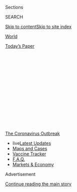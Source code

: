 <div id="app">

<div>

<div>

<div>

<div class="NYTAppHideMasthead css-1q2w90k e1suatyy0">

<div class="section css-ui9rw0 e1suatyy2">

<div class="css-eph4ug er09x8g0">

<div class="css-6n7j50">

</div>

<span class="css-1dv1kvn">Sections</span>

<div class="css-10488qs">

<span class="css-1dv1kvn">SEARCH</span>

</div>

[Skip to content](#site-content)[Skip to site index](#site-index)

</div>

<div id="masthead-section-label" class="css-1wr3we4 eaxe0e00">

[World](https://www.nytimes.com/section/world)

</div>

<div class="css-10698na e1huz5gh0">

</div>

</div>

<div id="masthead-bar-one" class="section hasLinks css-15hmgas e1csuq9d3">

<div class="css-uqyvli e1csuq9d0">

</div>

<div class="css-1uqjmks e1csuq9d1">

</div>

<div class="css-9e9ivx">

[](https://myaccount.nytimes.com/auth/login?response_type=cookie&client_id=vi)

</div>

<div class="css-1bvtpon e1csuq9d2">

[Today’s Paper](https://www.nytimes.com/section/todayspaper)

</div>

</div>

</div>

</div>

<div data-aria-hidden="false">

<div id="site-content" role="main">

<div>

<div class="css-1aor85t" style="opacity:0.000000001;z-index:-1;visibility:hidden">

<div class="css-1hqnpie">

<div class="css-epjblv">

<span class="css-17xtcya">[World](/section/world)</span><span class="css-x15j1o">|</span><span class="css-fwqvlz">Coronavirus
Live Updates: U.S. Surpasses 5 Million Coronavirus Cases</span>

</div>

<div class="css-k008qs">

<div class="css-1iwv8en">

<span class="css-18z7m18"></span>

<div>

</div>

</div>

<span class="css-1n6z4y">https://nyti.ms/30EIgRt</span>

<div class="css-1705lsu">

<div class="css-4xjgmj">

<div class="css-4skfbu" role="toolbar" data-aria-label="Social Media Share buttons, Save button, and Comments Panel with current comment count" data-testid="share-tools">

  - 
  - 
  - 
  - 
    
    <div class="css-6n7j50">
    
    </div>

  - 

</div>

</div>

</div>

</div>

</div>

</div>

<div id="NYT_TOP_BANNER_REGION" class="css-13pd83m">

<div>

<div id="styln-prism-menu-1592847958612" class="section interactive-content interactive-size-medium css-1edisqu">

<div class="css-17ih8de interactive-body">

<div id="scroll-container" class="css-1gj85ro">

[<span class="styln-title-wrap"><span class="css-1pje3qr">The
Coronavirus</span><span class="css-1pje3qr">
Outbreak</span></span>](https://www.nytimes.com/news-event/coronavirus?action=click&pgtype=Article&state=default&region=TOP_BANNER&context=storylines_menu)

  - <span class="css-kqxiym" data-emphasize="true">live</span>[Latest
    Updates](https://www.nytimes.com/2020/08/08/world/coronavirus-updates.html?action=click&pgtype=Article&state=default&region=TOP_BANNER&context=storylines_menu)
  - [Maps and
    Cases](https://www.nytimes.com/interactive/2020/us/coronavirus-us-cases.html?action=click&pgtype=Article&state=default&region=TOP_BANNER&context=storylines_menu)
  - [Vaccine
    Tracker](https://www.nytimes.com/interactive/2020/science/coronavirus-vaccine-tracker.html?action=click&pgtype=Article&state=default&region=TOP_BANNER&context=storylines_menu)
  - [F.A.Q.](https://www.nytimes.com/interactive/2020/world/coronavirus-tips-advice.html?action=click&pgtype=Article&state=default&region=TOP_BANNER&context=storylines_menu)
  - [Markets &
    Economy](https://www.nytimes.com/live/2020/08/07/business/stock-market-today-coronavirus?action=click&pgtype=Article&state=default&region=TOP_BANNER&context=storylines_menu)

</div>

</div>

</div>

</div>

</div>

<div id="top-wrapper" class="css-1sy8kpn">

<div id="top-slug" class="css-l9onyx">

Advertisement

</div>

[Continue reading the main story](#after-top)

<div class="ad top-wrapper" style="text-align:center;height:100%;display:block;min-height:250px">

<div id="top" class="place-ad" data-position="top" data-size-key="top">

</div>

</div>

<div id="after-top">

</div>

</div>

<div id="sponsor-wrapper" class="css-1hyfx7x">

<div id="sponsor-slug" class="css-19vbshk">

Supported by

</div>

[Continue reading the main story](#after-sponsor)

<div id="sponsor" class="ad sponsor-wrapper" style="text-align:center;height:100%;display:block">

</div>

<div id="after-sponsor">

</div>

</div>

<div class="css-14oxmzc edomiq20">

<div class="css-40v4b6">

<span class="css-sgss5">LIVE UPDATES</span>

</div>

<span>Updated </span>

<div class="css-ki347z">

<span class="css-1656jku">Aug. 8, 2020, 8:32 p.m.
ET</span><span class="css-xwx5dt"></span>

</div>

<span class="css-1dv1kvn" data-aria-live="polite">Aug. 8, 2020, 8:32
p.m. ET</span>

</div>

<div class="css-1vkm6nb ehdk2mb0">

# Coronavirus Live Updates: U.S. Surpasses 5 Million Coronavirus Cases

</div>

Brazil ranks second after the U.S. and also reached a milestone: more
than 100,000 deaths. Tens of thousands of motorcyclists gathered in
Sturgis, S.D., despite objections from residents.

<div class="css-192lewg e1oheyly0">

Right Now

President Trump signed executive actions on economic aid as stimulus
talks stalled. Their impact may be limited, and legal challenges are
expected.

</div>

<div class="section meteredContent css-1r7ky0e" name="articleBody" itemprop="articleBody">

<div class="css-19qgada">

### Here’s what you need to know:

  - [At 5 million cases, the U.S. has passed another coronavirus
    milestone.](#link-697eb3e1)
  - [With Congress at an impasse, Trump signs actions for another round
    of economic aid.](#link-5b7b4fa2)
  - [Brazil surpasses 100,000 virus deaths a month earlier than health
    officials predicted.](#link-680eccee)
  - [Universities make reopening plans, and parents see tough choices no
    matter what.](#link-7bd2f2ea)
  - [Motorcycles fill the streets of Sturgis, S.D., for a 10-day rally
    expected to attract 250,000 people.](#link-6d42ce45)
  - [Parents in the U.S. are suing schools, demanding they teach
    children in person.](#link-458f8def)
  - [A C.D.C. report on children shows hundreds were sent to intensive
    care for a syndrome connected to Covid-19.](#link-57c61e05)

</div>

<div class="css-79elbk" data-testid="photoviewer-wrapper">

<div class="css-z3e15g" data-testid="photoviewer-wrapper-hidden">

</div>

<div class="css-1a48zt4 ehw59r15" data-testid="photoviewer-children">

![<span class="css-16f3y1r e13ogyst0" data-aria-hidden="true">A testing
center in the rural town of Ruleville, Miss., in
July.</span><span class="css-cnj6d5 e1z0qqy90" itemprop="copyrightHolder"><span class="css-1ly73wi e1tej78p0">Credit...</span><span>Rory
Doyle for The New York
Times</span></span>](https://static01.nyt.com/images/2020/08/07/world/07virus-briefing-5million-sub/merlin_175093896_a95684f2-9a09-4ead-a7fd-cca08f985db0-articleLarge.jpg?quality=75&auto=webp&disable=upscale)

</div>

</div>

<div class="css-1fanzo5 StoryBodyCompanionColumn">

<div class="css-53u6y8">

## 

<div id="link-697eb3e1" class="css-105iojl">

</div>

<div>

<span height="1"></span>

</div>

At 5 million cases, the U.S. has passed another coronavirus milestone.

While politicians wrangled over a pandemic relief package and schools
struggled over whether to open their doors to students, the United
States passed another milestone on Saturday: more than five million
known coronavirus infections.

No other country has reported as many cases. Brazil ranks second, with
about three million, and India is third with two million. (In cases per
capita, the United States ranks eighth, between Oman and Peru.)

The data, from [a New York Times
database](https://www.nytimes.com/interactive/2020/us/coronavirus-us-cases.html),
is based on reports of known cases from federal, state and local
officials. Public health experts have warned that the actual number of
people infected is far greater.

Cases are trending upward in seven states, as well as in Puerto Rico,
Guam and the U.S. Virgin Islands, and decreasing in 17, according to The
Times database. In the past week, Louisiana, Mississippi and Florida had
the most new cases relative to population.

</div>

</div>

<div class="css-1fanzo5 StoryBodyCompanionColumn">

<div class="css-53u6y8">

The United States reported its millionth case on April 28, more than
three months after the first reported case. The country passed two
million cases on June 10, three million on July 7 and four million on
July 23.

The United States now tests roughly 720,000 people a day, according to
[data from the Covid Tracking
Project.](https://covidtracking.com/data/us-daily)

The number of new coronavirus cases daily peaked on July 16, with
75,697. It has been slowly tapering off since then, to a seven-day
average of around 54,000 per day.

The seven-day average daily death toll is hovering around 1,000. That is
down from a peak of more than 2,200 on a single day in mid-April, when
bigger cities like New York and Seattle were hit the hardest. (The most
deadly single day was April 15, with 2,752.)

At least 161,000 people have died since the pandemic began. But the
seven-day average daily death toll is now significantly higher than it
was in early July, when it was around 500. Cases have surged since then
— [particularly in the Sun Belt
states](https://www.nytimes.com/2020/06/14/us/coronavirus-united-states.html)
and in communities where officials moved quickly to
[reopen](https://www.nytimes.com/interactive/2020/07/09/us/coronavirus-cases-reopening-trends.html).
Many of the places with the most cases per capita have been smaller
cities and rural communities in the South and the Midwest.

</div>

</div>

<div class="css-1fanzo5 StoryBodyCompanionColumn">

<div class="css-53u6y8">

</div>

</div>

![<span class="css-16f3y1r e13ogyst0">President Trump signed four
actions on coronavirus relief Saturday after Congress negotiations
stalled. It’s unclear what authority he has to do so, and the orders are
likely to be challenged in the
courts.</span><span class="css-cch8ym"><span class="css-1dv1kvn">Credit</span><span class="css-cnj6d5 e1z0qqy90" itemprop="copyrightHolder"><span class="css-1ly73wi e1tej78p0">Credit...</span><span>Anna
Moneymaker for The New York
Times</span></span></span>](https://static01.nyt.com/images/2020/08/08/business/08virus-briefing-trumplede/08virus-briefing-trumplede-videoSixteenByNine3000.jpg)

<div class="css-1fanzo5 StoryBodyCompanionColumn">

<div class="css-53u6y8">

## 

<div id="link-5b7b4fa2" class="css-105iojl">

</div>

<div>

<span height="1"></span>

</div>

With Congress at an impasse, Trump signs actions for another round of
economic aid.

President Trump took executive action on Saturday to circumvent Congress
and try to extend an array of federal pandemic relief, resorting to a
legally dubious set of edicts whose impact was unclear, as negotiations
over [an economic recovery
package](https://www.nytimes.com/2020/08/08/world/coronavirus-updates.html)
appeared on the brink of collapse.

It was not clear what authority Mr. Trump had to act on his own on the
measures or what immediate effect, if any, they would have, given that
Congress controls federal spending. But his decision to sign the
measures — billed as a federal eviction ban, a payroll tax suspension,
and relief for student borrowers and the unemployed — reflected the
failure of two weeks of talks between White House officials and top
congressional Democrats to strike a deal on a broad relief plan as
crucial benefits have expired with no resolution in sight.

Mr. Trump’s move also illustrated the heightened concern of a president
staring down re-election in the middle of a historic recession and a
pandemic, and determined to show voters that he was doing something to
address the crises. But despite Mr. Trump’s assertions on Saturday that
his actions “will take care of this entire situation,” the orders also
leave a number of critical bipartisan funding proposals unaddressed,
including providing assistance to small businesses, billions of dollars
to schools ahead of the new school year, aid to states and cities and a
second round of $1,200 stimulus checks to Americans.

“Nancy Pelosi and Chuck Schumer have chosen to hold this vital
assistance hostage,” Mr. Trump said, savaging the two top Democrats
during a news conference at his private golf club in New Jersey, his
second in two days. A few dozen club guests were in attendance, and the
president appeared to revel in their laughter at his jokes denouncing
his political rivals.

</div>

</div>

<div>

</div>

<div id="virus-dashboard-promo-article" class="section interactive-content interactive-size-scoop css-174j8de">

<div class="css-17ih8de interactive-body" data-sourceid="100000007209771">

<div id="g-2020-03-16-coronavirus-maps-embed" class="g-story g-freebird g-max-limit" data-prd-dropzone-below-masthead="100000006938224" data-preview-slug="2020-03-16-coronavirus-maps">

<div class="g-asset g-svelte g-article-embed-dashboard" style="max-width: 1200px">

<div class="g-svelte" data-component="1">

<div class="dashboard svelte-fd1qy2">

## [Tracking the Coronavirus ›](https://www.nytimes.com/interactive/2020/us/coronavirus-us-cases.html)

<div class="grid svelte-fd1qy2">

<div class="section svelte-fd1qy2">

[](https://www.nytimes.com/interactive/2020/us/coronavirus-us-cases.html)

<table>
<colgroup>
<col style="width: 25%" />
<col style="width: 25%" />
<col style="width: 25%" />
<col style="width: 25%" />
</colgroup>
<thead>
<tr class="header">
<th><strong>United States ›</strong></th>
<th>On Aug. 7</th>
<th>14-day<br />
change</th>
<th>Trend</th>
</tr>
</thead>
<tbody>
<tr class="odd">
<td>New cases</td>
<td>60,975</td>
<td>-18%</td>
<td><div class="chart-container svelte-m2fyje" style="color: #cc0000">

</div></td>
</tr>
<tr class="even">
<td>New deaths</td>
<td>1,354</td>
<td>+14%</td>
<td><div class="chart-container svelte-m2fyje" style="color: #333">

</div></td>
</tr>
</tbody>
</table>

</div>

<div class="section svelte-fd1qy2">

<div class="rising">

### Where cases are **rising** fastest

<div class="state-grid svelte-sxbviw">

[](https://www.nytimes.com/interactive/2020/us/oklahoma-coronavirus-cases.html)

<div class="chart-container svelte-sxbviw">

</div>

Okla.
[](https://www.nytimes.com/interactive/2020/us/puerto-rico-coronavirus-cases.html)

<div class="chart-container svelte-sxbviw">

</div>

P.R.
[](https://www.nytimes.com/interactive/2020/us/virginia-coronavirus-cases.html)

<div class="chart-container svelte-sxbviw">

</div>

Va.
[](https://www.nytimes.com/interactive/2020/us/illinois-coronavirus-cases.html)

<div class="chart-container svelte-sxbviw">

</div>

Ill.
[](https://www.nytimes.com/interactive/2020/us/hawaii-coronavirus-cases.html)

<div class="chart-container svelte-sxbviw">

</div>

Hawaii
[](https://www.nytimes.com/interactive/2020/us/south-dakota-coronavirus-cases.html)

<div class="chart-container svelte-sxbviw">

</div>

S.D.
[](https://www.nytimes.com/interactive/2020/us/rhode-island-coronavirus-cases.html)

<div class="chart-container svelte-sxbviw">

</div>

R.I.
[](https://www.nytimes.com/interactive/2020/us/massachusetts-coronavirus-cases.html)

<div class="chart-container svelte-sxbviw">

</div>

Mass.

</div>

</div>

</div>

<div class="section svelte-fd1qy2">

<div class="maps svelte-2bdny">

[](https://www.nytimes.com/interactive/2020/us/coronavirus-us-cases.html)

### U.S. hot spots ›

![US coronavirus
cases](https://static01.nyt.com/newsgraphics/2020/03/16/coronavirus-maps/cd3f3bc6b8c8089803b9023f79b7e90a4d168062/images/orphan_usa-threeByTwoSmallAt2X.png)
[](https://www.nytimes.com/interactive/2020/world/coronavirus-maps.html)

### Worldwide ›

![Worldwide coronavirus
cases](https://static01.nyt.com/newsgraphics/2020/03/16/coronavirus-maps/cd3f3bc6b8c8089803b9023f79b7e90a4d168062/images/orphan_world-threeByTwoSmallAt2X.png)

</div>

</div>

</div>

</div>

</div>

</div>

</div>

</div>

</div>

<div class="css-1fanzo5 StoryBodyCompanionColumn">

<div class="css-53u6y8">

## 

<div id="link-680eccee" class="css-105iojl">

</div>

<div>

<span height="1"></span>

</div>

Brazil surpasses 100,000 virus deaths a month earlier than health
officials predicted.

</div>

</div>

<div class="css-79elbk" data-testid="photoviewer-wrapper">

<div class="css-z3e15g" data-testid="photoviewer-wrapper-hidden">

</div>

<div class="css-1a48zt4 ehw59r15" data-testid="photoviewer-children">

<div class="css-1xdhyk6 erfvjey0">

<span class="css-1ly73wi e1tej78p0">Image</span>

<div class="css-zjzyr8">

<div data-testid="lazyimage-container" style="height:257.77777777777777px">

</div>

</div>

</div>

<span class="css-16f3y1r e13ogyst0" data-aria-hidden="true">Julio Cesar
Ramos and his cousin Eduardo Magela mourning at the funeral of Maria das
Dores, Ramos’ mother, in Brasilia, Brazil, last month. Ms. Dores died
after contracting the
virus.</span><span class="css-cnj6d5 e1z0qqy90" itemprop="copyrightHolder"><span class="css-1ly73wi e1tej78p0">Credit...</span><span>Andre
Sousa Borges/EPA, via Shutterstock</span></span>

</div>

</div>

<div class="css-1fanzo5 StoryBodyCompanionColumn">

<div class="css-53u6y8">

Five months after its first case of Covid-19, Brazil on Saturday passed
the bleak milestones of 100,000 deaths and three million cases,
[according to a New York Times
database](https://www.nytimes.com/interactive/2020/world/americas/brazil-coronavirus-cases.html).

President Jair Bolsonaro has repeatedly denied the severity of Brazil’s
coronavirus crisis even as the death count has risen more quickly than
the government anticipated.

Mr. Bolsonaro’s refusal to support social distancing measures pushed two
health ministers out, leaving the country’s response to the virus to be
led by a general with no experience in public health.

The ministry has yet to reach an agreement with city and state
officials, who have been scrambling to respond with varying levels of
success, on how to combat the pandemic.

In early March, officials at Brazil’s Ministry of Health predicted the
virus would kill at least 100,000 of the country’s citizens. But they
estimated that number would only be reached in September, said Julio
Croda, who then headed the ministry’s department overseeing immunization
and transmissible diseases.

“The presidency wouldn’t believe in these numbers,” he said. “It’s one
month ahead of schedule because the social distancing measures fell.”

</div>

</div>

<div class="css-1fanzo5 StoryBodyCompanionColumn">

<div class="css-53u6y8">

Since June, Brazil has frequently reported more than 1,000 new deaths a
day, as the number of new infections and deaths plateaued at a high
level. Dr. Croda believes the country will continue on this trajectory
for some weeks, adding tens of thousands of deaths to its toll in the
coming months.

The numbers, he believes, will eventually fall — as they have begun to
do in severely hit states such as Amazonas — when a large number of
Brazilians acquire immunity to the virus.

But that “has nothing to do with the government,” Dr. Croda said. “It is
a consequence of tragedy.”

## 

<div id="link-7bd2f2ea" class="css-105iojl">

</div>

<div>

<span height="1"></span>

</div>

Universities make reopening plans, and parents see tough choices no
matter what.

</div>

</div>

<div class="css-79elbk" data-testid="photoviewer-wrapper">

<div class="css-z3e15g" data-testid="photoviewer-wrapper-hidden">

</div>

<div class="css-1a48zt4 ehw59r15" data-testid="photoviewer-children">

<div class="css-1xdhyk6 erfvjey0">

<span class="css-1ly73wi e1tej78p0">Image</span>

<div class="css-zjzyr8">

<div data-testid="lazyimage-container" style="height:257.77777777777777px">

</div>

</div>

</div>

<span class="css-16f3y1r e13ogyst0" data-aria-hidden="true">Katelyn
Hutchison, a member of her schools track team, and her father, Kelly
Hutchison. Seeing her disappointment at a national track championship
meet being canceled because of the coronavirus “was one of the most
painful things I’ve ever experienced,” Mr. Hutchison
said.</span><span class="css-cnj6d5 e1z0qqy90" itemprop="copyrightHolder"><span class="css-1ly73wi e1tej78p0">Credit...</span><span>Nolis
Anderson for The New York Times</span></span>

</div>

</div>

<div class="css-1fanzo5 StoryBodyCompanionColumn">

<div class="css-53u6y8">

The usual parental worries about college-bound children — whether they
will be happy, or productive, or find a suitable major leading to a
stable career — are getting sidelined this fall by one overwhelming
concern: With coronavirus cases [spiking in many parts of the
country](https://www.nytimes.com/interactive/2020/us/coronavirus-us-cases.html),
will students be safe at school?

[More than a quarter of U.S.
colleges](https://collegecrisis.shinyapps.io/dashboard/) plan to begin
fall instruction fully or mostly online, but many are still opening up
their dorms. And at many schools, upperclassmen are returning to
off-campus apartments, or fraternity or sorority houses. That leaves
parents with the choice of forcing their 20-year-olds to stay home
against their will, or allowing them to leave and join their friends,
knowing the infection data may not be in their favor.

“This is a situation where you have to pray for the best and be ready
for the worst,” said Kelly Hutchison, a retired firefighter and [single
father](https://books.apple.com/us/book/book-title/id1291492202?ls=1) in
Chicago whose daughter, Katelyn, is a student at Ithaca College.

Some parents are still debating whether their child should take the year
off entirely. For schools on the semester system, tuition bills for
thousands, or even tens of thousands of dollars, are due this month. But
up until those due dates, colleges are trying to be flexible. In many
cases, “you can defer admission, or you can take an academic leave, and
they’ll allow you to come back,” said Lynn Pasquerella, the president of
the Association of American Colleges and Universities.

</div>

</div>

<div class="css-1fanzo5 StoryBodyCompanionColumn">

<div class="css-53u6y8">

Taking such a break, however, may not be realistic, said Jill
Schwitzgebel, a college counselor in Celebration, Fla. “What is your
child going to do with a gap year?” she said. “Getting a job is tough.
Flying overseas is not happening.”

Other updates from around the U.S.:

  - **Princeton**
    [announced](https://www.princeton.edu/news/2020/08/07/fall-2020-update-undergraduate-education-be-fully-remote)
    Friday that all undergraduate classes would be held online during
    the fall semester. In a statement, the university’s president said
    that the pandemic “prevents a genuinely meaningful on-campus
    experience for undergraduates.” On Monday, the university also said
    it would cut tuition by 10 percent for all undergraduates during the
    2020-21 school year.

  - **Johns Hopkins University** [made a similar
    announcement](https://hub.jhu.edu/2020/08/06/university-moves-undergraduate-instruction-online/)
    on Thursday, moving to remote learning and reducing undergraduate
    tuition by 10 percent for the fall term.

  - Gov. Gavin Newsom of California released
    [guidance](https://files.covid19.ca.gov/pdf/guidance-higher-education--en.pdf)
    on Friday for colleges and universities that plan to reopen. For
    schools in counties that are flagged by the state for elevated
    transmission for three consecutive days, the guidance would prohibit
    indoor classes. Many of the campuses of **California State
    University**, the nation’s largest four-year public university
    system, have [already committed to remote
    learning](https://www.nytimes.com/2020/05/12/us/cal-state-online-classes.html)
    for the fall.

  - On Thursday, the **University of Massachusetts, Amherst**
    [backtracked](https://www.umass.edu/coronavirus/news/significant-changes-our-fall-reopening-plan)
    on a previous plan to let students enrolled in online classes live
    on campus. Just weeks before the semester is scheduled to begin, the
    university said only a small subset of students “enrolled in
    essential face-to-face classes” would be allowed into dorms and
    dining halls.

  - Officials at **Harvard**
    [said](https://www.fas.harvard.edu/fas-decision-2020-2021-academic-year)
    on Thursday that they planned to allow up to 40 percent of
    undergraduates, including the entire freshman class, to return to
    campus for the fall, but that all instruction would be delivered
    online. The university has not offered discounted tuition.

</div>

</div>

<div>

</div>

<div class="css-1fanzo5 StoryBodyCompanionColumn">

<div class="css-53u6y8">

## 

<div id="link-6d42ce45" class="css-105iojl">

</div>

<div>

<span height="1"></span>

</div>

Motorcycles fill the streets of Sturgis, S.D., for a 10-day rally
expected to attract 250,000 people.

</div>

</div>

![<span class="css-16f3y1r e13ogyst0">Bikers gathered in the western
South Dakota community for the annual 10-day motorcycle rally, despite
objections from residents who feared it could be a superspreader
event.</span><span class="css-cch8ym"><span class="css-1dv1kvn">Credit</span><span class="css-cnj6d5 e1z0qqy90" itemprop="copyrightHolder"><span class="css-1ly73wi e1tej78p0">Credit...</span><span>Benjamin
Rasmussen for The New York
Times</span></span></span>](https://static01.nyt.com/images/2020/08/07/us/07VIRUS-STURGIS/07VIRUS-STURGIS-videoSixteenByNine3000.jpg)

<div class="css-1fanzo5 StoryBodyCompanionColumn">

<div class="css-53u6y8">

Tens of thousands of [motorcyclists
swarmed](https://www.nytimes.com/2020/08/07/us/sturgis-motorcyle-rally.html)
the streets of Sturgis, S.D., on Saturday for an annual rally despite
[objections from
residents](https://www.nytimes.com/2020/08/06/us/sturgis-motorcyle-rally-coronavirus.html)
— and with little regard for the coronavirus.

The herds of people driving recreational vehicles, bikes and classic
cars overran every street in town, making no effort to keep six feet
apart. Few masks could be seen, and free bandannas being passed out were
mostly folded, or wrapped around people’s heads.

With temperatures in the low 80s and not much cloud cover, many people
crowded under shopping tents where “Screw Covid” shirts were sold,
seeking shade.

The Sturgis Motorcycle Rally, a 10-day affair that began Friday, is
expected to attract roughly 250,000 enthusiasts this year — about half
the number who attended last year, but a figure that puts it on track to
be among the country’s largest public gatherings since the first
coronavirus cases emerged.

</div>

</div>

<div class="css-1fanzo5 StoryBodyCompanionColumn">

<div class="css-53u6y8">

South Dakota is one of several states that did not impose a lockdown,
and state officials have not required residents to wear masks.

Health experts say the coronavirus is less likely to spread outdoors,
especially when people wear masks and socially distance. But large
gatherings like the motorcycle rally also increase the number of
visitors inside restaurants and stores.

A few businesses in Sturgis put up signs limiting the number of
customers who could enter, but most did not.

Over the past week, South Dakota has reported an [average of 87
coronavirus cases per
day](https://www.nytimes.com/interactive/2020/us/south-dakota-coronavirus-cases.html).
At least two new virus deaths and 106 new cases were reported on
Saturday.

</div>

</div>

<div>

</div>

<div class="css-1fanzo5 StoryBodyCompanionColumn">

<div class="css-53u6y8">

## 

<div id="link-458f8def" class="css-105iojl">

</div>

<div>

<span height="1"></span>

</div>

Parents in the U.S. are suing schools, demanding they teach children in
person.

</div>

</div>

<div class="css-79elbk" data-testid="photoviewer-wrapper">

<div class="css-z3e15g" data-testid="photoviewer-wrapper-hidden">

</div>

<div class="css-1a48zt4 ehw59r15" data-testid="photoviewer-children">

<div class="css-1xdhyk6 erfvjey0">

<span class="css-1ly73wi e1tej78p0">Image</span>

<div class="css-zjzyr8">

<div data-testid="lazyimage-container" style="height:267.44444444444446px">

</div>

</div>

</div>

<span class="css-16f3y1r e13ogyst0" data-aria-hidden="true">Parents and
children who want schools to reopen protest outside a meeting of the
Hillsborough County school board in Tampa, Fla., on
Thursday.</span><span class="css-cnj6d5 e1z0qqy90" itemprop="copyrightHolder"><span class="css-1ly73wi e1tej78p0">Credit...</span><span>Octavio
Jones/Getty Images</span></span>

</div>

</div>

<div class="css-1fanzo5 StoryBodyCompanionColumn">

<div class="css-53u6y8">

Two parents sued the school board and health department in Franklin
County, Ohio, this week demanding that their son’s high school provide
in-person classes to start the school year later this month. The lawsuit
claims that remote learning, which the district plans to provide to all
students until at least Sept. 21, does not meet their son’s educational
needs.

</div>

</div>

<div class="css-1fanzo5 StoryBodyCompanionColumn">

<div class="css-53u6y8">

Similar lawsuits have been filed in other parts of the country,
including Springfield, Mo., where [three families are
demanding](https://www.ky3.com/2020/07/31/springfield-attorney-files-lawsuit-against-springfield-public-schools-over-reopening-plan/)
five days a week of in-person classes, and California, where [more than
a dozen
parents](https://www.ocregister.com/2020/08/07/parents-sue-gov-newsom-other-state-officials-demanding-in-person-instruction/)
are seeking to overturn an order by Gov. Gavin Newsom that prevents
schools from immediately reopening classrooms in most of the state.

Parents of private school students in Maryland [also sued this
week](https://www.nytimes.com/2020/08/05/us/schools-reopening-private-public.html)
to block a Montgomery County order requiring private schools to teach
remotely. The order was [rescinded on
Friday](https://www.baltimoresun.com/coronavirus/bs-md-republicans-private-schools-20200807-3eiwqeyfgfh5nnppen3z4o7vba-story.html)
after a battle of authority between the county and the governor.

“Distance learning has been proved to be largely ineffective,” said Rex
Elliott, the lawyer representing the Ohio parents suing the Upper
Arlington Board of Education and the Franklin County Health Department.
“That is devastating to their educational growth in the face of a
virus that, in this age group, simply is not a dangerous or lethal
concern.”

Public health experts [continue to debate the
evidence](https://www.nytimes.com/2020/07/30/health/coronavirus-children.html)
over how easily children contract or spread the virus. It is also
unclear how often they develop a [rare inflammatory
condition](https://www.nytimes.com/2020/06/29/well/family/caring-for-children-with-multisystem-inflammatory-syndrome.html)
that has been linked to Covid-19.

## 

<div id="link-57c61e05" class="css-105iojl">

</div>

<div>

<span height="1"></span>

</div>

A C.D.C. report on children shows hundreds were sent to intensive care
for a syndrome connected to Covid-19.

</div>

</div>

<div class="css-79elbk" data-testid="photoviewer-wrapper">

<div class="css-z3e15g" data-testid="photoviewer-wrapper-hidden">

</div>

<div class="css-1a48zt4 ehw59r15" data-testid="photoviewer-children">

<div class="css-1xdhyk6 erfvjey0">

<span class="css-1ly73wi e1tej78p0">Image</span>

<div class="css-zjzyr8">

<div data-testid="lazyimage-container" style="height:257.77777777777777px">

</div>

</div>

</div>

<span class="css-16f3y1r e13ogyst0" data-aria-hidden="true">Children
cooling off in a fountain in New York City last
month.</span><span class="css-cnj6d5 e1z0qqy90" itemprop="copyrightHolder"><span class="css-1ly73wi e1tej78p0">Credit...</span><span>Jeenah
Moon/Reuters</span></span>

</div>

</div>

<div class="css-1fanzo5 StoryBodyCompanionColumn">

<div class="css-53u6y8">

Hundreds of children in America, most of them previously healthy, have
experienced an inflammatory syndrome associated with Covid-19, and most
became so ill that they needed intensive care, according to [a new
report](https://www.cdc.gov/mmwr/volumes/69/wr/mm6932e2.htm?s_cid=mm6932e2_w#T1_down)
from the Centers for Disease Control and Prevention.

The syndrome, which can be deadly, has rattled parents and education
officials as schools across the United States struggle with the prospect
of reopening in the fall and the coronavirus continues its spread.

</div>

</div>

<div class="css-1fanzo5 StoryBodyCompanionColumn">

<div class="css-53u6y8">

The researchers said that from early March to late July, the C.D.C.
received reports of 570 young people — ranging from infants to age 20 —
who met the definition of the new condition, called [Multisystem
Inflammatory Syndrome in
Children](https://www.nytimes.com/2020/05/17/health/coronavirus-multisystem-fnflammatory-syndrome-children-teenagers.html)
or MIS-C. The reports came from health departments in 40 states, as well
as New York City and Washington, D.C.

The patients were disproportionately people of color, echoing a pattern
in adults who have been struck by the respiratory disease caused by the
virus. About 40 percent were Hispanic or Latino, 33 percent were Black,
and 13 percent were white, the report said. The median age was 8. About
25 percent of the patients had obesity before becoming sick.

MIS-C was first recognized in May as a condition linked to Covid-19 that
appears to occur in children and young people who often had not
developed any of the respiratory symptoms that are the primary way the
virus attacks adults.

The syndrome, which can include a fever, rash, pinkeye, stomach
distress, confusion, bluish lips, muscle weakness, racing heart rate and
cardiac shock, appears to emerge days or weeks after the initial viral
infection, and experts believe it may be the result of a revved-up
immune system response to defeating the virus’s first assault.

The C.D.C. reported that about two-thirds of the patients had no
previous underlying medical conditions, and most experienced
complications that involved four or more organ systems, especially the
heart. Ten died. Nearly two-thirds were admitted to intensive care units
for a median of five days.

## 

<div id="link-bb0ce1a" class="css-105iojl">

</div>

<div>

<span height="1"></span>

</div>

The blockaded Gaza Strip is nearly untouched, except for tough new
limits on movement.

</div>

</div>

<div class="css-79elbk" data-testid="photoviewer-wrapper">

<div class="css-z3e15g" data-testid="photoviewer-wrapper-hidden">

</div>

<div class="css-1a48zt4 ehw59r15" data-testid="photoviewer-children">

<div class="css-1xdhyk6 erfvjey0">

<span class="css-1ly73wi e1tej78p0">Image</span>

<div class="css-zjzyr8">

<div data-testid="lazyimage-container" style="height:257.77777777777777px">

</div>

</div>

</div>

<span class="css-16f3y1r e13ogyst0" data-aria-hidden="true">Neveen
Zanon, center, at her home in Gaza, has now been able to visit her
father in the West Bank, where he is coping with esophageal
cancer.</span><span class="css-cnj6d5 e1z0qqy90" itemprop="copyrightHolder"><span class="css-1ly73wi e1tej78p0">Credit...</span><span>Shbair
Fatima for The New York Times</span></span>

</div>

</div>

<div class="css-1fanzo5 StoryBodyCompanionColumn">

<div class="css-53u6y8">

The blockaded Gaza Strip might be among the few places in the world
where no cases of community transmission of the coronavirus have been
recorded — a phenomenon attributed to the coastal enclave’s isolation as
well as to swift measures taken by its militant Hamas rulers.

</div>

</div>

<div class="css-1fanzo5 StoryBodyCompanionColumn">

<div class="css-53u6y8">

But the pandemic has not left Gaza untouched.

Citing a need to combat the virus, the authorities that control Gaza’s
borders have imposed new restrictions on movement outside the territory.
That has exacerbated an already challenging situation for Palestinians
who say they urgently need to travel to Israel and the West Bank.

In March, fearing an outbreak in Gaza, the Hamas authorities ordered all
travelers returning to the territory by way of Israel and Egypt to enter
quarantine facilities for three weeks. They could not leave quarantine
until they had passed two virus tests.

The system seems to have succeeded. All 78 known infections in the
territory were detected at quarantine facilities.

Still, experts did not rule out the possibility of the pandemic
penetrating into the area’s densely populated cities and towns.

“All it takes is one small mistake,” said Gerald Rockenschaub, the head
of the World Health Organization’s mission to the Palestinians. “There’s
no guarantee the virus won’t get inside.”

Mr. Rockenschaub warned that Gaza lacked the resources to deal with a
widespread outbreak, noting that medical institutions had only about 100
adult ventilators, most of which were already in use.

</div>

</div>

<div>

</div>

<div class="css-1fanzo5 StoryBodyCompanionColumn">

<div class="css-53u6y8">

## 

<div id="link-1f7e24cf" class="css-105iojl">

</div>

<div>

<span height="1"></span>

</div>

Low-wage and unemployed workers find themselves in limbo as stimulus
measures expire.

</div>

</div>

<div class="css-79elbk" data-testid="photoviewer-wrapper">

<div class="css-z3e15g" data-testid="photoviewer-wrapper-hidden">

</div>

<div class="css-1a48zt4 ehw59r15" data-testid="photoviewer-children">

<div class="css-1xdhyk6 erfvjey0">

<span class="css-1ly73wi e1tej78p0">Image</span>

<div class="css-zjzyr8">

<div data-testid="lazyimage-container" style="height:258.4222222222222px">

</div>

</div>

</div>

<span class="css-16f3y1r e13ogyst0" data-aria-hidden="true">Since her
recent eviction, Latrish Oseko and her daughter have been staying at a
Delaware hotel. She said she was following the debate over emergency
relief, wondering, “Is there going to be hope for
me?”</span><span class="css-cnj6d5 e1z0qqy90" itemprop="copyrightHolder"><span class="css-1ly73wi e1tej78p0">Credit...</span><span>Hannah
Yoon for The New York Times</span></span>

</div>

</div>

<div class="css-1fanzo5 StoryBodyCompanionColumn">

<div class="css-53u6y8">

Before the coronavirus hobbled the U.S. economy, many low-wage workers
were already struggling to make ends meet.

After [mass
layoffs](https://www.nytimes.com/interactive/2020/08/05/upshot/us-unemployment-maps-coronavirus.html)
and a deep recession followed in the early months of the pandemic,
millions of workers found themselves faced with evictions, late car
payments, and crushing medical bills. For many, the main solace through
the worst months of the crisis was a broad range of stimulus measures,
including $600 per week in extra unemployment benefits.

But with those measures expiring, and [no clear indication of whether
new
ones](https://www.nytimes.com/2020/08/07/us/politics/trump-congress-stimulus.html)
will replace them, many unemployed workers now find themselves in limbo,
struggling to find work in an economy that remains significantly
weakened.

[Eviction
moratoriums](https://www.nytimes.com/2020/08/07/business/economy/housing-economy-eviction-renters.html)
are expiring or have expired in much of the country, and [a report
released
Friday](https://nlihc.org/sites/default/files/The_Eviction_Crisis_080720.pdf)
warned that 30 million to 40 million tenants [risk losing their homes in
the coming
months](https://www.nytimes.com/2020/08/07/business/economy/housing-economy-eviction-renters.html).
The Paycheck Protection Program, which helped thousands of small
businesses to retain workers, also ends this week.

[Research from the last
recession](https://www.aeaweb.org/articles?id=10.1257/aer.20170537)
found that when unemployment benefits ran out, people cut their spending
on food, medicine and other necessities, suggesting they were able to do
little to prepare for the drop in income.

While wealthier families may be able to draw on savings to get by until
Congress strikes a deal to prolong the stimulus, lower-income households
face serious long-term consequences from even a temporary lapse in
income. An eviction can make it hard to rent in the future. Having a car
repossessed can make it hard to find another job. And for children,
periods of hunger, homelessness and stress can have long-term effects on
development and learning.

</div>

</div>

<div class="css-1fanzo5 StoryBodyCompanionColumn">

<div class="css-53u6y8">

While the U.S. economy has [slowly added back some
jobs](https://www.nytimes.com/live/2020/08/07/business/stock-market-today-coronavirus)
that vanished at the beginning of the pandemic, the unemployment rate
still stands at over 10 percent. For those who may not return to work
for some time, the loss of protections has only added to uncertainty
about the future.

</div>

</div>

<div>

</div>

<div class="css-1fanzo5 StoryBodyCompanionColumn">

<div class="css-53u6y8">

## 

<div id="link-5bad68cc" class="css-105iojl">

</div>

<div>

<span height="1"></span>

</div>

Here’s how to regulate indoor air when summer weather coincides with a
pandemic.

</div>

</div>

<div class="css-79elbk" data-testid="photoviewer-wrapper">

<div class="css-z3e15g" data-testid="photoviewer-wrapper-hidden">

</div>

<div class="css-1a48zt4 ehw59r15" data-testid="photoviewer-children">

<div class="css-1xdhyk6 erfvjey0">

<span class="css-1ly73wi e1tej78p0">Image</span>

<div class="css-zjzyr8">

<div data-testid="lazyimage-container" style="height:261.64444444444445px">

</div>

</div>

</div>

<span class="css-16f3y1r e13ogyst0" data-aria-hidden="true">Window
air-conditioning units are typically designed for comfort, not
health.</span><span class="css-cnj6d5 e1z0qqy90" itemprop="copyrightHolder"><span class="css-1ly73wi e1tej78p0">Credit...</span><span>Gleb
Garanich/Reuters</span></span>

</div>

</div>

<div class="css-1fanzo5 StoryBodyCompanionColumn">

<div class="css-53u6y8">

Even as the coronavirus continues to spread widely, and public health
officials have urged people to move activities outside as much as
possible, the summer heat still tends to demand a great deal of time
spent indoors.

For those who regularly share home or office spaces with others for
extended periods, this may raise questions about indoor air quality. A
growing number of scientists are convinced that significant coronavirus
transmission can occur through the air indoors, and that poor
ventilation magnifies the risk. But the options available for increasing
airflow or filtering out are not all created equal.

Experts have a few recommendations.

If the temperature outside is tolerable, consider opening a few windows
to let outdoor air in. This can be amplified by blowing air inside with
a box fan.

“The more outside air you have, the more you dilute the virus,” said
Jose-Luis Jimenez, an aerosol scientist at the University of Colorado
Boulder.

</div>

</div>

<div class="css-1fanzo5 StoryBodyCompanionColumn">

<div class="css-53u6y8">

In hotter climates, some air-conditioners can be used safely if they
cool and circulate both outdoor and indoor air. But be wary of certain
models that only recirculate the air inside.

Those looking to be especially cautious may consider using air filters.
But as with air-conditioners, to derive any real benefit consumers
should look to those that meet specifications to filter out virus
particles that are far smaller than other airborne particles like dust
or pollen.

Above all, experts caution that airflow patterns are difficult to
predict. The best way to prevent spreading the virus inside may be to
avoid holding indoor gatherings altogether.

</div>

</div>

<div>

</div>

<div class="css-1fanzo5 StoryBodyCompanionColumn">

<div class="css-53u6y8">

## 

<div id="link-113c8a44" class="css-105iojl">

</div>

<div>

<span height="1"></span>

</div>

The political parties in Belgium miss another deadline to form a
government, and virus cases are increasing.

</div>

</div>

<div class="css-79elbk" data-testid="photoviewer-wrapper">

<div class="css-z3e15g" data-testid="photoviewer-wrapper-hidden">

</div>

<div class="css-1a48zt4 ehw59r15" data-testid="photoviewer-children">

<div class="css-1xdhyk6 erfvjey0">

<span class="css-1ly73wi e1tej78p0">Image</span>

<div class="css-zjzyr8">

<div data-testid="lazyimage-container" style="height:308.0444444444445px">

</div>

</div>

</div>

<span class="css-16f3y1r e13ogyst0" data-aria-hidden="true">From left,
Bart De Wever, the leader of the conservative Flemish separatist party
known as the N-VA, King Philippe and Paul Magnette, the Socialist party
leader in the French-speaking Walloon region, in Brussels on
Saturday.</span><span class="css-cnj6d5 e1z0qqy90" itemprop="copyrightHolder"><span class="css-1ly73wi e1tej78p0">Credit...</span><span>Olivier
Hoslet/EPA, via Shutterstock</span></span>

</div>

</div>

<div class="css-1fanzo5 StoryBodyCompanionColumn">

<div class="css-53u6y8">

Even a pandemic could not bring Belgium’s fractious political parties
together.

Party leaders blew through a Saturday afternoon deadline to form a new
government, more than a year and a half after the last one collapsed.
The country has been operating with an emergency minority coalition
throughout the coronavirus epidemic.

But the crisis has [exposed the weaknesses in a bureaucratic political
system](https://www.nytimes.com/2020/08/08/world/europe/coronavirus-nursing-homes-elderly.html)
— it has among the highest Covid-19 death [rates in the
world](https://www.nytimes.com/interactive/2020/world/coronavirus-maps.html).
Belgium has nine health ministers who answer to six parliaments.
Officials have acknowledged being slow to respond to the outbreak as
they haggled over who was responsible for what.

</div>

</div>

<div class="css-1fanzo5 StoryBodyCompanionColumn">

<div class="css-53u6y8">

Making ambitious change to the political system or taking up an
aggressive economic stimulus package would most likely require a
full-fledged majority government, something that has eluded Belgium
since December 2018. Leaders of the two largest parties — the
conservative Flemish separatist party known as the N-VA and the
French-speaking Socialists — are seeking a majority coalition with
smaller parties.

But party leaders said Saturday that they were unable to meet the
deadline set by King Philippe, the Belgian head of state. The king
extended the deadline, once again, to Aug. 17.

The country is polarized along regional and linguistic lines, making
governing perpetually difficult. This is now the longest period without
a formal government in Belgian history.

“I hope to form a government as soon as possible,” said Paul Magnette,
the head of the French-speaking Socialists. “Our country needs it to
effectively combat the epidemic, which sadly is rising again.”

## 

<div id="link-17b89333" class="css-105iojl">

</div>

<div>

<span height="1"></span>

</div>

Are illicit parties endangering New York City?

<div class="css-79elbk" data-testid="photoviewer-wrapper">

<div class="css-z3e15g" data-testid="photoviewer-wrapper-hidden">

</div>

<div class="css-1a48zt4 ehw59r15" data-testid="photoviewer-children">

<div class="css-zgakxe erfvjey0">

<span class="css-1ly73wi e1tej78p0">Image</span>

<div class="css-zjzyr8">

<div data-testid="lazyimage-container" style="height:515.5555555555555px">

</div>

</div>

</div>

<span class="css-16f3y1r e13ogyst0" data-aria-hidden="true">At a party
under a segment of the Kosciuszko Bridge that spans Brooklyn and Queens,
many people did not wear
masks.</span><span class="css-cnj6d5 e1z0qqy90" itemprop="copyrightHolder"><span class="css-1ly73wi e1tej78p0">Credit...</span><span>Jimmy
Escobar</span></span>

</div>

</div>

New Yorkers, by and large, have adhered to rules mandating social
distancing and mask wearing. The diligence has helped keep the
coronavirus under control in the city even as outbreaks have raged
across the United States, primarily in the South and the West.

As the summer wears on, however, mounting reports of parties, concerts
and other social events, like a recent rave under the Kosciuszko Bridge,
are raising fears that New York’s hard-earned stability may be tenuous.

</div>

</div>

<div class="css-1fanzo5 StoryBodyCompanionColumn">

<div class="css-53u6y8">

Over the last few weeks, videos and photos posted on social media have
shown densely packed, mask-free crowds.

“It’s illegal,” Gov. Andrew M. Cuomo said at a recent news conference,
referring to the partying. “It not only violates public health, but it
violates human decency.”

The images contrast sharply with the
[memories](https://www.nytimes.com/2020/08/07/style/coronavirus-nyc-historic-season.html)
of [a brutal
spring](https://www.nytimes.com/2020/04/04/nyregion/coronavirus-hospital-brooklyn.html)
in New York that left tens of thousands dead, disproportionately
ravaging low-income communities and neighborhoods with high numbers of
Black and Latino people.

Illegal raves are growing in popularity in Europe, including in Berlin,
in London and near Paris, as coronavirus lockdowns are eased across the
continent but most nightclubs remain closed.

Outdoor events for hundreds — in some cases, thousands — organized via
social media and messaging apps, are in full swing each weekend, causing
headaches for police forces and lawmakers, and stirring public debate
and news media panic.

Worries that nightlife activity would fuel the spread of the virus have
in the meantime led Curaçao, the Caribbean island, to close its bars and
clubs for at least two weeks since Friday, according to the Dutch
newswire ANP. The nearby island Aruba was reported to have almost 300
confirmed cases over the last five days.

</div>

</div>

<div>

</div>

<div class="css-1fanzo5 StoryBodyCompanionColumn">

<div class="css-53u6y8">

Reporting was contributed by Iyad Abuheweila, Sarah Almukhtar, Manuela
Andreoni, Matt Apuzzo, Hannah Beech, Pam Belluck, Julia Calderone, Emily
Cochrane, Conor Dougherty, Jacey Fortin, Maggie Haberman, Alex Marshall,
Giulia McDonnell Nieto del Rio, Constant Méheut, Zach Montague, Heather
Murphy, Julia Echikson, Max Horberry, Claire Moses, Monika Pronczuk,
Adam Rasgon, Thomas Rogers, Constance Sommer, Matina Stevis-Gridneff,
Jim Tankersley, Derrick Taylor, Mark Walker, Katherine J. Wu and Mihir
Zaveri.

</div>

</div>

<div>

</div>

</div>

<div>

</div>

<div>

</div>

<div>

</div>

<div>

<div id="bottom-wrapper" class="css-1ede5it">

<div id="bottom-slug" class="css-l9onyx">

Advertisement

</div>

[Continue reading the main story](#after-bottom)

<div id="bottom" class="ad bottom-wrapper" style="text-align:center;height:100%;display:block;min-height:90px">

</div>

<div id="after-bottom">

</div>

</div>

</div>

</div>

</div>

## Site Index

<div>

</div>

## Site Information Navigation

  - [© <span>2020</span> <span>The New York Times
    Company</span>](https://help.nytimes.com/hc/en-us/articles/115014792127-Copyright-notice)

<!-- end list -->

  - [NYTCo](https://www.nytco.com/)
  - [Contact
    Us](https://help.nytimes.com/hc/en-us/articles/115015385887-Contact-Us)
  - [Work with us](https://www.nytco.com/careers/)
  - [Advertise](https://nytmediakit.com/)
  - [T Brand Studio](http://www.tbrandstudio.com/)
  - [Your Ad
    Choices](https://www.nytimes.com/privacy/cookie-policy#how-do-i-manage-trackers)
  - [Privacy](https://www.nytimes.com/privacy)
  - [Terms of
    Service](https://help.nytimes.com/hc/en-us/articles/115014893428-Terms-of-service)
  - [Terms of
    Sale](https://help.nytimes.com/hc/en-us/articles/115014893968-Terms-of-sale)
  - [Site Map](https://spiderbites.nytimes.com)
  - [Help](https://help.nytimes.com/hc/en-us)
  - [Subscriptions](https://www.nytimes.com/subscription?campaignId=37WXW)

</div>

</div>

</div>

</div>
